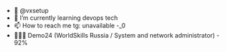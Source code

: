 - 👋 @vxsetup
- 🌱 I’m currently learning devops tech
- 📫 How to reach me tg: unavailable -_0
- 👨🏻‍💻 Demo24 (WorldSkills Russia / System and network administrator) - 92%



